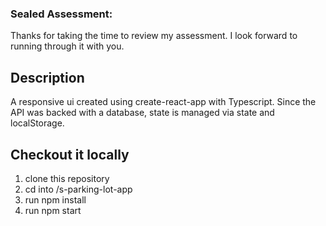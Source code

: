 ### Sealed Assessment:
Thanks for taking the time to review my assessment. I look forward to running through it with you.

## Description 
A responsive ui created using create-react-app with Typescript. Since the API was backed with a database, state is managed via state and localStorage.


## Checkout it locally

1. clone this repository
2. cd into /s-parking-lot-app
3. run npm install
4. run npm start
